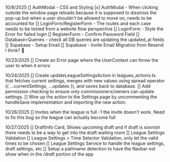 10/8/2025
[] AuthModal - CSS and Styling
[x] AuthModal - When clicking outside the window page reloads because it is 
    supposed to dissmiss the pop-up but when a user shouldn't be allowed to move on, needs to be accounted for
[] LoginForm/RegisterForm - The routes and each case needs to be tested from a website flow perspective
[] LoginForm - Style the Error for failed login
[] RegisterForm - Confirm Password Field
[] Database>Queries - check all DB queries are updating the updated_at fields
[] Supabase - Setup Email
[] Supabase - Invite Email Migration from Resend I think? :shrug:


10/23/2025
[] Create an Error page where the UserContext can throw the user to when it errors


10/24/2025
[] Create updateLeagueSettingsAction in leagues_actions.ts that fetches current settings, merges with new values using spread operator ({ ...currentSettings, ...updates }), and saves back to database.
[] Add permission checking to ensure only commissioners/owners can update settings.
[] Wire up the action to the Settings page by uncommenting the handleSave implementation and importing the new action.

10/26/2025
[] Invites when the league is full -1 the invite doesn't work. Need to fix this bug so the league can actually become full

10/27/2025
[] DraftInfo Card, Shows upcoming draft and if draft is soonish there needs to be a way to get into the draft waiting room
[] League Settings Validation
[] League Settings > Time Selector Validation, only let the valid times to be chosen
[] League Settings Service to handle the league settings, draft settings, etc
[] Setup a pathname detection to have the Navbar not show when in the /draft portion of the app
